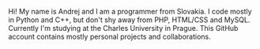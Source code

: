 Hi!
My name is Andrej and I am a programmer from Slovakia.
I code mostly in Python and C++, but don't shy away from PHP, HTML/CSS and MySQL.
Currently I'm studying at the Charles University in Prague.
This GitHub account contains mostly personal projects and collaborations.
